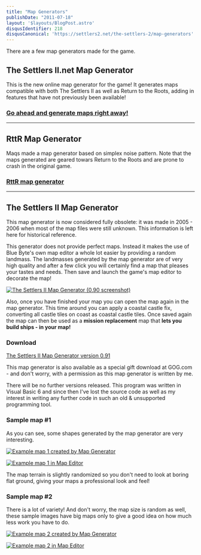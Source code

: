```yaml
---
title: "Map Generators"
publishDate: "2011-07-18"
layout: '$layouts/BlogPost.astro'
disqusIdentifier: 218
disqusCanonical: 'https://settlers2.net/the-settlers-2/map-generators'
---
```


There are a few map generators made for the game.

## The Settlers II.net Map Generator

This is the new online map generator for the game! It generates maps compatible with both The Settlers II as well as Return to the Roots, adding in features that have not previously been available!

### [Go ahead and generate maps right away!](/map-generator/)

* * *

## RttR Map Generator

Maqs made a map generator based on simplex noise pattern. Note that the maps generated are geared towars Return to the Roots and are prone to crash in the original game.

### [RttR map generator](https://www.siedler25.org/index.php?com=dynamic&mod=81)

* * *

## The Settlers II Map Generator

This map generator is now considered fully obsolete: it was made in 2005 - 2006 when most of the map files were still unknown. This information is left here for historical reference.

This generator does not provide perfect maps. Instead it makes the use of Blue Byte's own map editor a whole lot easier by providing a random landmass. The landmasses generated by the map generator are of very high quality and after a few click you will certainly find a map that pleases your tastes and needs. Then save and launch the game's map editor to decorate the map!

[![](/wp-content/uploads/2011/06/s2mapgen_090.png "The Settlers II Map Generator (0.90 screenshot)")](/wp-content/uploads/2011/06/s2mapgen_090.png)

Also, once you have finished your map you can open the map again in the map generator. This time around you can apply a coastal castle fix, converting all castle tiles on coast as coastal castle tiles. Once saved again the map can then be used as a **mission replacement** map that **lets you build ships - in your map!**

### Download

[The Settlers II Map Generator version 0.91](/wp-content/uploads/2011/06/s2mapgen_091.zip)

This map generator is also available as a special gift download at GOG.com - and don't worry, with a permission as this map generator is written by me.

There will be no further versions released. This program was written in Visual Basic 6 and since then I've lost the source code as well as my interest in writing any further code in such an old & unsupported programming tool.

### Sample map #1

As you can see, some shapes generated by the map generator are very interesting.

[![](/wp-content/uploads/2011/06/mapgen_screen1.png "Example map 1 created by Map Generator")](/wp-content/uploads/2011/06/mapgen_screen1.png)

[![](/wp-content/uploads/2011/06/s2edit_screen1.png "Example map 1 in Map Editor")](/wp-content/uploads/2011/06/s2edit_screen1.png)

The map terrain is slightly randomized so you don't need to look at boring flat ground, giving your maps a professional look and feel!

### Sample map #2

There is a lot of variety! And don't worry, the map size is random as well, these sample images have big maps only to give a good idea on how much less work you have to do.

[![](/wp-content/uploads/2011/06/mapgen_screen2.png "Example map 2 created by Map Generator")](/wp-content/uploads/2011/06/mapgen_screen2.png)

[![](/wp-content/uploads/2011/06/s2edit_screen2.png "Example map 2 in Map Editor")](/wp-content/uploads/2011/06/s2edit_screen2.png)
